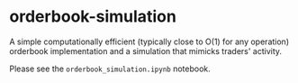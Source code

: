 # orderbook-simulation

A simple computationally efficient (typically close to O(1) for any operation) orderbook implementation and a simulation that mimicks traders' activity. 

Please see the `orderbook_simulation.ipynb` notebook.
